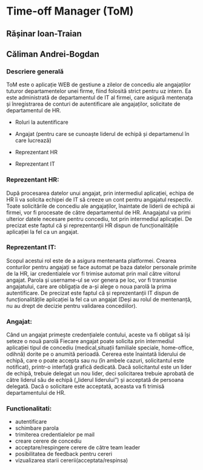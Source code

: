 # Time-off Manager (ToM)

## Rășinar Ioan-Traian

## Căliman Andrei-Bogdan

### Descriere generală

ToM este o aplicație WEB de gestiune a zilelor de concediu ale angajaților tuturor departamentelor unei firme, fiind folosită strict pentru uz intern.
Ea este administrată de departamentul de IT al firmei, care asigură mentenața și înregistrarea de conturi de autentificare ale angajaților, solicitate de departamentul de HR.

-   Roluri la autentificare

-   Angajat (pentru care se cunoaște liderul de echipă și departamenul în care lucrează)
-   Reprezentant HR
-   Reprezentant IT

### Reprezentant HR:

După procesarea datelor unui angajat, prin intermediul aplicației, echipa de HR îi va solicita echipei de IT să creeze un cont pentru angajatul respectiv.
Toate solicitările de concediu ale angajaților, înaintate de liderii de echipă ai firmei, vor fi procesate de către departamentul de HR. Anagajatul va primi ulterior datele necesare pentru concediu, tot prin intermediul aplicației.
De precizat este faptul că și reprezentanții HR dispun de funcționalitățile aplicației la fel ca un angajat.

### Reprezentant IT:

Scopul acestui rol este de a asigura mentenanta platformei.
Crearea conturilor pentru angajați se face automat pe baza datelor personale primite de la HR, iar credentialele vor fi trimise automat prin mail către viitorul angajat. Parola și username-ul se vor genera pe loc, vor fi transmise angajatului, care are obligația de a-și alege o noua parolă la prima autentificare.
De precizat este faptul că și reprezentanții IT dispun de funcționalitățile aplicației la fel ca un angajat (Deși au rolul de mentenanță, nu au drept de decizie pentru validarea concediilor).

### Angajat:

Când un angajat primește credențialele contului, aceste va fi obligat să își seteze o nouă parolă
Fiecare angajat poate solicita prin intermediul aplicației tipul de concediu (medical,situații familiale speciale, home-office, odihnă) dorite pe o anumită perioadă. Cererea este înaintată liderului de echipă, care o poate accepta sau nu (în ambele cazuri, solicitantul este notificat), printr-o interfață grafică dedicată. Dacă solicitantul este un lider de echipă, trebuie delegat un nou lider, deci solicitarea trebuie aprobată de către liderul său de echipă („liderul liderului”) și acceptată de persoana delegată. Dacă o solicitare este acceptată, aceasta va fi trimisă departamentului de HR.

### Functionalitati:

-   autentificare
-   schimbare parola
-   trimiterea credentialelor pe mail
-   creare cerere de concediu
-   acceptare/respingere cerere de către team leader
-   posibilitatea de feedback pentru cereri
-   vizualizarea starii cererii(acceptata/respinsa)
